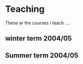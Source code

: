 ---
---

# Teaching

These ar the courses I teach ....

## winter term 2004/05

## Summer term 2004/05
